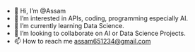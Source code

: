 - 👋 Hi, I’m @Assam
- 👀 I’m interested in APIs, coding, programming especially AI.
- 🌱 I’m currently learning Data Science.
- 💞️ I’m looking to collaborate on AI or Data Science Projects.
- 📫 How to reach me assam651234@gmail.com

<!---
Assam6/Assam6 is a ✨ special ✨ repository because its `README.md` (this file) appears on your GitHub profile.
You can click the Preview link to take a look at your changes.
--->
